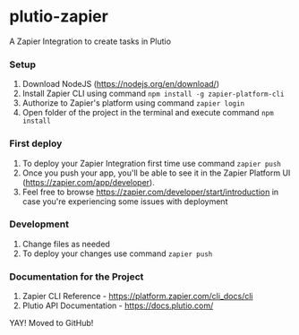 # plutio-zapier
A Zapier Integration to create tasks in Plutio

### Setup

1. Download NodeJS (https://nodejs.org/en/download/)
2. Install Zapier CLI using command `npm install -g zapier-platform-cli`
3. Authorize to Zapier's platform using command `zapier login`
4. Open folder of the project in the terminal and execute command `npm install`

### First deploy

1. To deploy your Zapier Integration first time use command `zapier push`
2. Once you push your app, you'll be able to see it in the Zapier Platform UI (https://zapier.com/app/developer).
3. Feel free to browse https://zapier.com/developer/start/introduction in case you're experiencing some issues with deployment

### Development

1. Change files as needed
2. To deploy your changes use command `zapier push`


### Documentation for the Project

1. Zapier CLI Reference - https://platform.zapier.com/cli_docs/cli
2. Plutio API Documentation - https://docs.plutio.com/

YAY! Moved to GitHub!